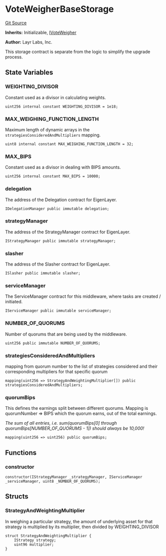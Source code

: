 # VoteWeigherBaseStorage
[Git Source](https://github.com/Sabnock01/eigenlayer-contracts/blob/fa80db0202cf74fb2bae3ffc6aa6db988074a698/src/contracts/middleware/VoteWeigherBaseStorage.sol)

**Inherits:**
Initializable, [IVoteWeigher](/docs/docgen/src/src/contracts/interfaces/IVoteWeigher.sol/interface.IVoteWeigher.md)

**Author:**
Layr Labs, Inc.

This storage contract is separate from the logic to simplify the upgrade process.


## State Variables
### WEIGHTING_DIVISOR
Constant used as a divisor in calculating weights.


```solidity
uint256 internal constant WEIGHTING_DIVISOR = 1e18;
```


### MAX_WEIGHING_FUNCTION_LENGTH
Maximum length of dynamic arrays in the `strategiesConsideredAndMultipliers` mapping.


```solidity
uint8 internal constant MAX_WEIGHING_FUNCTION_LENGTH = 32;
```


### MAX_BIPS
Constant used as a divisor in dealing with BIPS amounts.


```solidity
uint256 internal constant MAX_BIPS = 10000;
```


### delegation
The address of the Delegation contract for EigenLayer.


```solidity
IDelegationManager public immutable delegation;
```


### strategyManager
The address of the StrategyManager contract for EigenLayer.


```solidity
IStrategyManager public immutable strategyManager;
```


### slasher
The address of the Slasher contract for EigenLayer.


```solidity
ISlasher public immutable slasher;
```


### serviceManager
The ServiceManager contract for this middleware, where tasks are created / initiated.


```solidity
IServiceManager public immutable serviceManager;
```


### NUMBER_OF_QUORUMS
Number of quorums that are being used by the middleware.


```solidity
uint256 public immutable NUMBER_OF_QUORUMS;
```


### strategiesConsideredAndMultipliers
mapping from quorum number to the list of strategies considered and their
corresponding multipliers for that specific quorum


```solidity
mapping(uint256 => StrategyAndWeightingMultiplier[]) public strategiesConsideredAndMultipliers;
```


### quorumBips
This defines the earnings split between different quorums. Mapping is quorumNumber => BIPS which the quorum earns, out of the total earnings.

*The sum of all entries, i.e. sum(quorumBips[0] through quorumBips[NUMBER_OF_QUORUMS - 1]) should *always* be 10,000!*


```solidity
mapping(uint256 => uint256) public quorumBips;
```


## Functions
### constructor


```solidity
constructor(IStrategyManager _strategyManager, IServiceManager _serviceManager, uint8 _NUMBER_OF_QUORUMS);
```

## Structs
### StrategyAndWeightingMultiplier
In weighing a particular strategy, the amount of underlying asset for that strategy is
multiplied by its multiplier, then divided by WEIGHTING_DIVISOR


```solidity
struct StrategyAndWeightingMultiplier {
    IStrategy strategy;
    uint96 multiplier;
}
```


